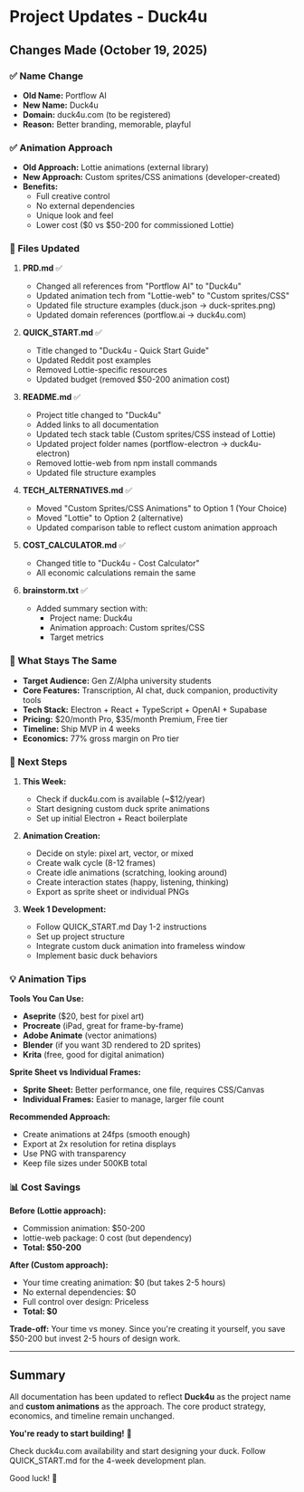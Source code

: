 # Project Updates - Duck4u

## Changes Made (October 19, 2025)

### ✅ Name Change
- **Old Name:** Portflow AI
- **New Name:** Duck4u
- **Domain:** duck4u.com (to be registered)
- **Reason:** Better branding, memorable, playful

### ✅ Animation Approach
- **Old Approach:** Lottie animations (external library)
- **New Approach:** Custom sprites/CSS animations (developer-created)
- **Benefits:**
  - Full creative control
  - No external dependencies
  - Unique look and feel
  - Lower cost ($0 vs $50-200 for commissioned Lottie)

### 📝 Files Updated

1. **PRD.md** ✅
   - Changed all references from "Portflow AI" to "Duck4u"
   - Updated animation tech from "Lottie-web" to "Custom sprites/CSS"
   - Updated file structure examples (duck.json → duck-sprites.png)
   - Updated domain references (portflow.ai → duck4u.com)

2. **QUICK_START.md** ✅
   - Title changed to "Duck4u - Quick Start Guide"
   - Updated Reddit post examples
   - Removed Lottie-specific resources
   - Updated budget (removed $50-200 animation cost)

3. **README.md** ✅
   - Project title changed to "Duck4u"
   - Added links to all documentation
   - Updated tech stack table (Custom sprites/CSS instead of Lottie)
   - Updated project folder names (portflow-electron → duck4u-electron)
   - Removed lottie-web from npm install commands
   - Updated file structure examples

4. **TECH_ALTERNATIVES.md** ✅
   - Moved "Custom Sprites/CSS Animations" to Option 1 (Your Choice)
   - Moved "Lottie" to Option 2 (alternative)
   - Updated comparison table to reflect custom animation approach

5. **COST_CALCULATOR.md** ✅
   - Changed title to "Duck4u - Cost Calculator"
   - All economic calculations remain the same

6. **brainstorm.txt** ✅
   - Added summary section with:
     - Project name: Duck4u
     - Animation approach: Custom sprites/CSS
     - Target metrics

### 🎯 What Stays The Same

- **Target Audience:** Gen Z/Alpha university students
- **Core Features:** Transcription, AI chat, duck companion, productivity tools
- **Tech Stack:** Electron + React + TypeScript + OpenAI + Supabase
- **Pricing:** $20/month Pro, $35/month Premium, Free tier
- **Timeline:** Ship MVP in 4 weeks
- **Economics:** 77% gross margin on Pro tier

### 🚀 Next Steps

1. **This Week:**
   - Check if duck4u.com is available (~$12/year)
   - Start designing custom duck sprite animations
   - Set up initial Electron + React boilerplate

2. **Animation Creation:**
   - Decide on style: pixel art, vector, or mixed
   - Create walk cycle (8-12 frames)
   - Create idle animations (scratching, looking around)
   - Create interaction states (happy, listening, thinking)
   - Export as sprite sheet or individual PNGs

3. **Week 1 Development:**
   - Follow QUICK_START.md Day 1-2 instructions
   - Set up project structure
   - Integrate custom duck animation into frameless window
   - Implement basic duck behaviors

### 💡 Animation Tips

**Tools You Can Use:**
- **Aseprite** ($20, best for pixel art)
- **Procreate** (iPad, great for frame-by-frame)
- **Adobe Animate** (vector animations)
- **Blender** (if you want 3D rendered to 2D sprites)
- **Krita** (free, good for digital animation)

**Sprite Sheet vs Individual Frames:**
- **Sprite Sheet:** Better performance, one file, requires CSS/Canvas
- **Individual Frames:** Easier to manage, larger file count

**Recommended Approach:**
- Create animations at 24fps (smooth enough)
- Export at 2x resolution for retina displays
- Use PNG with transparency
- Keep file sizes under 500KB total

### 📊 Cost Savings

**Before (Lottie approach):**
- Commission animation: $50-200
- lottie-web package: 0 cost (but dependency)
- **Total: $50-200**

**After (Custom approach):**
- Your time creating animation: $0 (but takes 2-5 hours)
- No external dependencies: $0
- Full control over design: Priceless
- **Total: $0**

**Trade-off:** Your time vs money. Since you're creating it yourself, you save $50-200 but invest 2-5 hours of design work.

---

## Summary

All documentation has been updated to reflect **Duck4u** as the project name and **custom animations** as the approach. The core product strategy, economics, and timeline remain unchanged.

**You're ready to start building!** 🦆

Check duck4u.com availability and start designing your duck. Follow QUICK_START.md for the 4-week development plan.

Good luck! 🚀

